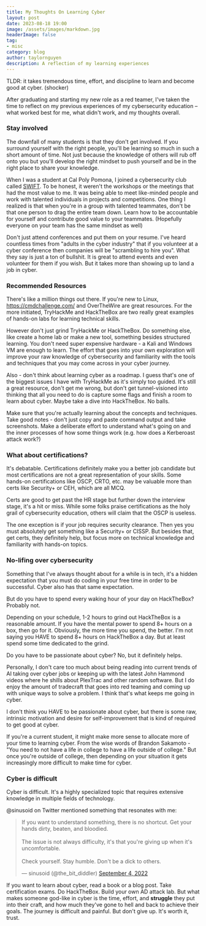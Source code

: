 ```yaml
---
title: My Thoughts On Learning Cyber
layout: post
date: 2023-08-18 19:00
image: /assets/images/markdown.jpg
headerImage: false
tag:
- misc
category: blog
author: taylornguyen
description: A reflection of my learning experiences
---
```


TLDR: it takes tremendous time, effort, and discipline to learn and become good at cyber. (shocker)

After graduating and starting my new role as a red teamer, I've taken the time to reflect on my previous experiences of my cybersecurity education – what worked best for me, what didn't work, and my thoughts overall.

### Stay involved

The downfall of many students is that they don't get involved. If you surround yourself with the right people, you'll be learning so much in such a short amount of time. Not just because the knowledge of others will rub off onto you but you'll develop the right mindset to push yourself and be in the right place to share your knowledge.

When I was a student at Cal Poly Pomona, I joined a cybersecurity club called [SWIFT](https://www.calpolyswift.org/). To be honest, it weren't the workshops or the meetings that had the most value to me. It was being able to meet like-minded people and work with talented individuals in projects and competitions. One thing I realized is that when you're in a group with talented teammates, don't be that one person to drag the entire team down. Learn how to be accountable for yourself and contribute good value to your teammates. (Hopefully everyone on your team has the same mindset as well)

Don't just attend conferences and put them on your resume. I've heard countless times from "adults in the cyber industry" that if you volunteer at a cyber conference then companies will be "scrambling to hire you". What they say is just a ton of bullshit. It is great to attend events and even volunteer for them if you wish. But it takes more than showing up to land a job in cyber.

### Recommended Resources

There's like a million things out there. If you're new to Linux, https://cmdchallenge.com/ and OverTheWire are great resources. For the more initiated, TryHackMe and HackTheBox are two really great examples of hands-on labs for learning technical skills.

However don't just grind TryHackMe or HackTheBox. Do something else, like create a home lab or make a new tool, something besides structured learning. You don't need super expensive hardware - a Kali and Windows VM are enough to learn. The effort that goes into your own exploration will improve your raw knowledge of cybersecurity and familiarity with the tools and techniques that you may come across in your cyber journey.

Also - don't think about learning cyber as a roadmap. I guess that's one of the biggest issues I have with TryHackMe as it's simply too guided. It's still a great resource, don't get me wrong, but don't get tunnel-visioned into thinking that all you need to do is capture some flags and finish a room to learn about cyber. Maybe take a dive into HackTheBox. No balls.

Make sure that you're actually learning about the concepts and techniques. Take good notes - don't just copy and paste command output and take screenshots. Make a deliberate effort to understand what's going on and the inner processes of how some things work (e.g. how does a Kerberoast attack work?)

### What about certifications?

It's debatable. Certifications definitely make you a better job candidate but most certifications are not a great representation of your skills. Some hands-on certifications like OSCP, CRTO, etc. may be valuable more than certs like Security+ or CEH, which are all MCQ.

Certs are good to get past the HR stage but further down the interview stage, it's a hit or miss. While some folks praise certifications as the holy grail of cybersecurity education, others will claim that the OSCP is useless.

The one exception is if your job requires security clearance. Then yes you must absolutely get something like a Security+ or CISSP. But besides that, get certs, they definitely help, but focus more on technical knowledge and familiarity with hands-on topics.

### No-lifing over cybersecurity

Something that I've always thought about for a while is in tech, it's a hidden expectation that you must do coding in your free time in order to be successful. Cyber also has that same expectation.

But do you have to spend every waking hour of your day on HackTheBox? Probably not. 

Depending on your schedule, 1-2 hours to grind out HackTheBox is a reasonable amount. If you have the mental power to spend 8+ hours on a box, then go for it. Obviously, the more time you spend, the better. I'm not saying you HAVE to spend 8+ hours on HackTheBox a day. But at least spend some time dedicated to the grind.

Do you have to be passionate about cyber? No, but it definitely helps.

Personally, I don't care too much about being reading into current trends of AI taking over cyber jobs or keeping up with the latest John Hammond videos where he shills about PlexTrac and other random software. But I do enjoy the amount of tradecraft that goes into red teaming and coming up with unique ways to solve a problem. I think that's what keeps me going in cyber.

I don't think you HAVE to be passionate about cyber, but there is some raw, intrinsic motivation and desire for self-improvement that is kind of required to get good at cyber.

If you're a current student, it might make more sense to allocate more of your time to learning cyber. From the wise words of Brandon Sakamoto - "You need to not have a life in college to have a life outside of college." But once you're outside of college, then depending on your situation it gets increasingly more difficult to make time for cyber.

### Cyber is difficult

Cyber is difficult. It's a highly specialized topic that requires extensive knowledge in multiple fields of technology.

@sinusoid on Twitter mentioned something that resonates with me:

<blockquote class="twitter-tweet"><p lang="en" dir="ltr">If you want to understand something, there is no shortcut. Get your hands dirty, beaten, and bloodied.<br><br>The issue is not always difficulty, it&#39;s that you&#39;re giving up when it&#39;s uncomfortable.<br><br>Check yourself. Stay humble. Don&#39;t be a dick to others.</p>&mdash; sinusoid (@the_bit_diddler) <a href="https://twitter.com/the_bit_diddler/status/1566457570121977870?ref_src=twsrc%5Etfw">September 4, 2022</a></blockquote> <script async src="https://platform.twitter.com/widgets.js" charset="utf-8"></script>

If you want to learn about cyber, read a book or a blog post. Take certification exams. Do HackTheBox. Build your own AD attack lab. But what makes someone god-like in cyber is the time, effort, and **struggle** they put into their craft, and how much they've gone to hell and back to achieve their goals. The journey is difficult and painful. But don't give up. It's worth it, trust.
